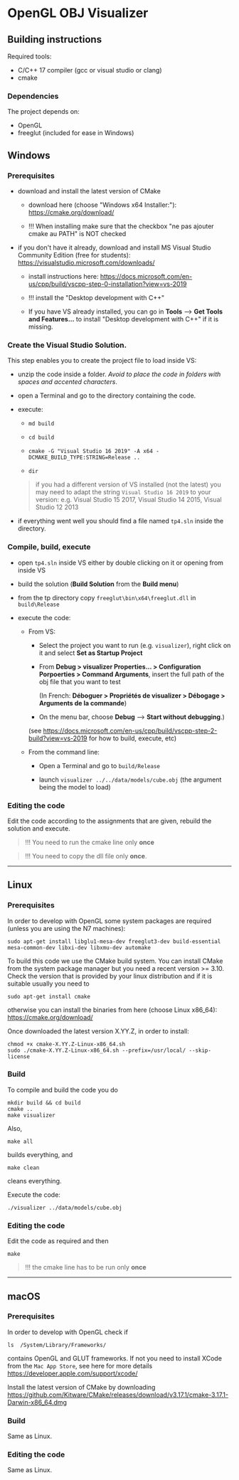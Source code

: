 # OpenGL OBJ Visualizer

## Building instructions

Required tools:
* C/C++ 17 compiler (gcc or visual studio or clang)
* cmake


###  Dependencies

The project depends on:

- OpenGL
- freeglut (included for ease in Windows)


## Windows

### Prerequisites

* download and install the latest version of CMake

   * download here (choose "Windows x64 Installer:"): https://cmake.org/download/
  
   * !!! When installing make sure that the checkbox "ne pas ajouter cmake au PATH" is NOT checked
 

* if you don't have it already, download and install MS Visual Studio Community Edition (free for students): https://visualstudio.microsoft.com/downloads/

    * install instructions here: https://docs.microsoft.com/en-us/cpp/build/vscpp-step-0-installation?view=vs-2019
    
    * !!! install the "Desktop development with C++"
    
    * If you have VS already installed, you can go in **Tools** --> **Get Tools and Features...** to install "Desktop development with C++" if it is missing.


### Create the Visual Studio Solution. 

This step enables you to create the project file to load inside VS:

* unzip the code inside a folder. *Avoid to place the code in folders with spaces and accented characters*.

* open a Terminal and go to the directory containing the code.

* execute:

  * `md build`
  
  * `cd build`
  
  * `cmake -G "Visual Studio 16 2019" -A x64 -DCMAKE_BUILD_TYPE:STRING=Release ..`
  
  * `dir`
  
  > if you had a different version of VS installed (not the latest) you may need to adapt the string `Visual Studio 16 2019` to your version: e.g. Visual Studio 15 2017, Visual Studio 14 2015, Visual Studio 12 2013
  
* if everything went well you should find a file named `tp4.sln` inside the directory.


### Compile, build, execute 

* open `tp4.sln` inside VS either by double clicking on it or opening from inside VS

* build the solution (**Build Solution** from the **Build menu**)

* from the tp directory copy `freeglut\bin\x64\freeglut.dll` in `build\Release`

* execute the code:  

  * From VS: 
     * Select the project you want to run (e.g. `visualizer`), right click on it and select **Set as Startup Project** 
     
     * From **Debug > visualizer Properties... > Configuration Porpoerties > Command Arguments**, insert the full path of the obj file that you want to test
       
       (In French: **Déboguer > Propriétés de visualizer > Débogage > Arguments de la commande**)
  
     * On the menu bar, choose **Debug** --> **Start without debugging**.)

      (see https://docs.microsoft.com/en-us/cpp/build/vscpp-step-2-build?view=vs-2019 for how to build, execute, etc)

  * From the command line:
  
     * Open a Terminal and go to `build/Release`
     
     * launch `visualizer ../../data/models/cube.obj`  (the argument being the model to load)
     
     
### Editing the code

Edit the code according to the assignments that are given, rebuild the solution and execute. 

> !!! You need to run the cmake line only **once**

> !!! You need to copy the dll file only **once**.

---

## Linux

### Prerequisites

In order to develop with OpenGL some system packages are required (unless you are using the N7 machines):

```
sudo apt-get install libglu1-mesa-dev freeglut3-dev build-essential mesa-common-dev libxi-dev libxmu-dev automake
```

To build this code we use the CMake build system. You can install CMake from the system package manager but you need a recent version >= 3.10. Check the version that is provided by your linux distribution and if it is suitable usually you need to

```
sudo apt-get install cmake
```

otherwise you can install the binaries from here (choose Linux x86_64): https://cmake.org/download/ 

Once downloaded the latest version X.YY.Z, in order to install:
```
chmod +x cmake-X.YY.Z-Linux-x86_64.sh
sudo ./cmake-X.YY.Z-Linux-x86_64.sh --prefix=/usr/local/ --skip-license
```
  
### Build
 
To compile and build the code you do 

 ```
 mkdir build && cd build
 cmake ..
 make visualizer
 ```

Also,

```
make all
```
builds everything, and

```
make clean
```
cleans everything.

Execute the code:

```
./visualizer ../data/models/cube.obj
```

### Editing the code

Edit the code as required and then

```
make 
```

> !!! the cmake line has to be run only **once**

---

## macOS

### Prerequisites

In order to develop with OpenGL check if 

```
ls  /System/Library/Frameworks/
```
contains OpenGL and GLUT frameworks.
If not you need to install XCode  from the `Mac App Store`, see here for more details https://developer.apple.com/support/xcode/

Install the latest version of CMake by downloading https://github.com/Kitware/CMake/releases/download/v3.17.1/cmake-3.17.1-Darwin-x86_64.dmg

### Build
 
 Same as Linux.
 
### Editing the code
 
 Same as Linux.
        
